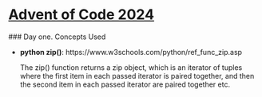<h1 color=black><a href="https://adventofcode.com/">Advent of Code 2024</a></h1>
### Day one. Concepts Used
<ul>
  <li><b>python zip()</b>: https://www.w3schools.com/python/ref_func_zip.asp<p>The zip() function returns a zip object, which is an iterator of tuples where the first item in each passed iterator is paired together, and then the second item in each passed iterator are paired together etc.</p></li>
</ul>
